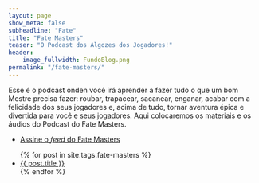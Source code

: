 ```yaml
---
layout: page
show_meta: false
subheadline: "Fate"
title: "Fate Masters"
teaser: "O Podcast dos Algozes dos Jogadores!"
header:
    image_fullwidth: FundoBlog.png
permalink: "/fate-masters/"
---
```


Esse é  o podcast onden você  irá aprender a  fazer tudo o que  um bom
Mestre precisa fazer: roubar, trapacear, sacanear, enganar, acabar com
a  felicidade dos  seus jogadores  e, acima  de tudo,  tornar aventura
épica  e divertida  para você  e seus  jogadores. Aqui  colocaremos os
materiais e os áudios do Podcast do Fate Masters.

- [Assine o _feed_ do Fate Masters][fate-masters-feed]

<ul>
    {% for post in site.tags.fate-masters %}
    <li><a href="{{ site.url }}{{ post.url }}">{{ post.title }}</a></li>
    {% endfor %}
</ul>

[fate-masters-feed]: [http://feeds.feedburner.com/FateMastersRPG]
